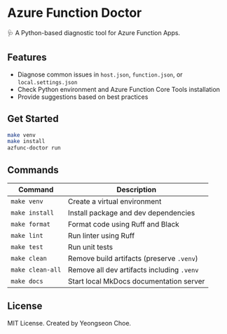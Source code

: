 # Azure Function Doctor

🩺 A Python-based diagnostic tool for Azure Function Apps.

## Features

- Diagnose common issues in `host.json`, `function.json`, or `local.settings.json`
- Check Python environment and Azure Function Core Tools installation
- Provide suggestions based on best practices

## Get Started

```bash
make venv
make install
azfunc-doctor run
```

## Commands

| Command         | Description                                      |
|-----------------|--------------------------------------------------|
| `make venv`     | Create a virtual environment                     |
| `make install`  | Install package and dev dependencies             |
| `make format`   | Format code using Ruff and Black                 |
| `make lint`     | Run linter using Ruff                            |
| `make test`     | Run unit tests                                   |
| `make clean`    | Remove build artifacts (preserve `.venv`)       |
| `make clean-all`| Remove all dev artifacts including `.venv`       |
| `make docs`     | Start local MkDocs documentation server          |

## License

MIT License. Created by Yeongseon Choe.
